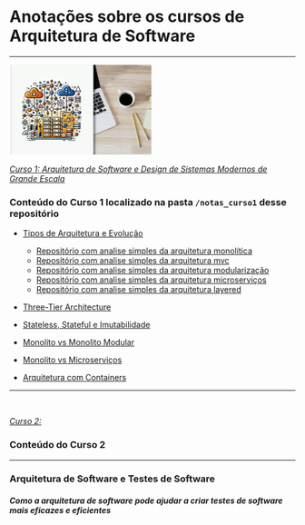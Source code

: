 # Anotações sobre os cursos de Arquitetura de Software

---
![capa_curso1](./img/capa_curso1.png)

[_Curso 1: Arquitetura de Software e Design de Sistemas Modernos de Grande Escala_](https://www.udemy.com/share/10bCZ33@TmUjNMror7vOHP0AJ_l5JL_4chPi1QxVKNziUCXt55m_U_0m9B_ElIINvLE487hy6Q==/)


### Conteúdo do Curso 1 localizado na pasta `/notas_curso1` desse repositório
- [Tipos de Arquitetura e Evolução](notas_curso1/1.tipos_de_arquitetura.md)
    - [Repositório com analise simples da arquitetura monolítica](https://github.com/software-architecture-with-php/monolito)
    - [Repositório com analise simples da arquitetura mvc](https://github.com/software-architecture-with-php/mvc)
    - [Repositório com analise simples da arquitetura modularização](https://github.com/software-architecture-with-php/modularizacao)
    - [Repositório com analise simples da arquitetura microserviços](https://github.com/software-architecture-with-php/microservicos)
    - [Repositório com analise simples da arquitetura layered](https://github.com/software-architecture-with-php/layered-architecture)
    
- [Three-Tier Architecture](notas_curso1/2.three-tier_architecture.md)
- [Stateless, Stateful e Imutabilidade](notas_curso1/3.stateless_stateful_e_imutabilidade.md)
- [Monolito vs Monolito Modular](notas_curso1/4.monolito_vs_monolito_modular.md)
- [Monolito vs Microserviços](notas_curso1/5.monolito_vs_microservicos.md)
- [Arquitetura com Containers](notas_curso1/6.arquitetura_com_containers.md)

---
![]()

[_Curso 2:_]()

### Conteúdo do Curso 2

---

### Arquitetura de Software e Testes de Software
##### Como a arquitetura de software pode ajudar a criar testes de software mais eficazes e eficientes
